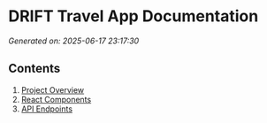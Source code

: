 # DRIFT Travel App Documentation

*Generated on: 2025-06-17 23:17:30*

## Contents

1. [Project Overview](overview.md)
2. [React Components](components.md)
3. [API Endpoints](api.md)
